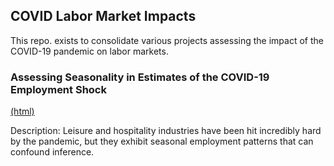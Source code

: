 ## COVID Labor Market Impacts
This repo. exists to consolidate various projects assessing the impact of the COVID-19 pandemic on labor markets.

### Assessing Seasonality in Estimates of the COVID-19 Employment Shock
[(html)](https://raw.githack.com/rcberg/covid-labor-market-impact/master/reports/presentations/monthly-seasonal-adjustment-presentation.html)

Description: Leisure and hospitality industries have been hit incredibly hard by the pandemic, but they exhibit seasonal employment patterns that can confound inference. 
